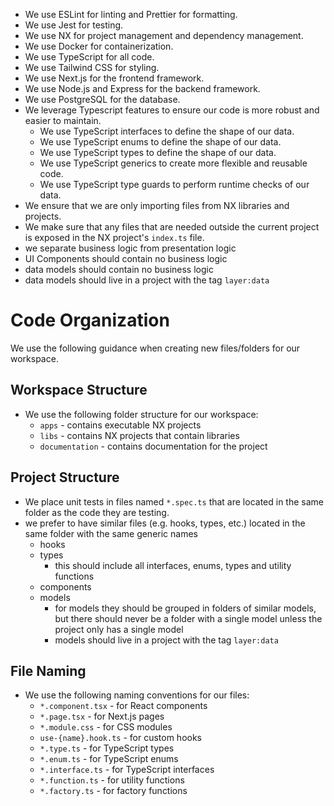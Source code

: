 * We use ESLint for linting and Prettier for formatting.
* We use Jest for testing.
* We use NX for project management and dependency management.
* We use Docker for containerization.
* We use TypeScript for all code.
* We use Tailwind CSS for styling.
* We use Next.js for the frontend framework.
* We use Node.js and Express for the backend framework.
* We use PostgreSQL for the database.
* We leverage Typescript features to ensure our code is more robust and easier to maintain.
    * We use TypeScript interfaces to define the shape of our data.
    * We use TypeScript enums to define the shape of our data.
    * We use TypeScript types to define the shape of our data.
    * We use TypeScript generics to create more flexible and reusable code.
    * We use TypeScript type guards to perform runtime checks of our data.
* We ensure that we are only importing files from NX libraries and projects.
* We make sure that any files that are needed outside the current project is exposed in the NX project's `index.ts` file.
* we separate business logic from presentation logic
* UI Components should contain no business logic
* data models should contain no business logic
* data models should live in a project with the tag `layer:data`

# Code Organization
We use the following guidance when creating new files/folders for our workspace.

## Workspace Structure
* We use the following folder structure for our workspace:
    * `apps` - contains executable NX projects
    * `libs` - contains NX projects that contain libraries
    * `documentation` - contains documentation for the project

##  Project Structure
* We place unit tests in files named `*.spec.ts` that are located in the same folder as the code they are testing.
* we prefer to have similar files (e.g. hooks, types, etc.) located in the same folder with the same generic names
    * hooks
    * types
        * this should include all interfaces, enums, types and utility functions
    * components
    * models
        * for models they should be grouped in folders of similar models, but there should never be a folder with a single model unless the project only has a single model
        * models should live in a project with the tag `layer:data`

## File Naming
* We use the following naming conventions for our files:
    * `*.component.tsx` - for React components
    * `*.page.tsx` - for Next.js pages
    * `*.module.css` - for CSS modules
    * `use-{name}.hook.ts` - for custom hooks
    * `*.type.ts` - for TypeScript types
    * `*.enum.ts` - for TypeScript enums
    * `*.interface.ts` - for TypeScript interfaces
    * `*.function.ts` - for utility functions
    * `*.factory.ts` - for factory functions
